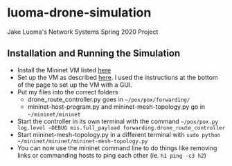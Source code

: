 # luoma-drone-simulation
Jake Luoma's Network Systems Spring 2020 Project

## Installation and Running the Simulation
* Install the Mininet VM listed [here](https://github.com/mininet/openflow-tutorial/wiki/Installing-Required-Software)
* Set up the VM as described [here](https://github.com/mininet/openflow-tutorial/wiki/Set-up-Virtual-Machine). I used the instructions at the bottom of the page to set up the VM with a GUI.
* Put my files into the correct folders
  * drone_route_controller.py goes in `~/pox/pox/forwarding/`
  * mininet-host-program.py and mininet-mesh-topology.py go in `~/mininet/mininet`
* Start the controller in its own terminal with the command `~/pox/pox.py log.level –DEBUG mis.full_payload forwarding.drone_route_controller`
* Start mininet-mesh-topology.py in a different terminal with `sudo python ~/mininet/mininet/mininet-mesh-topology.py`
* You can now use the mininet command line to do things like removing links or commanding hosts to ping each other (ie. `h1 ping -c3 h2`)